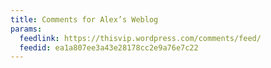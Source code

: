 ```yaml
---
title: Comments for Alex’s Weblog
params:
  feedlink: https://thisvip.wordpress.com/comments/feed/
  feedid: ea1a807ee3a43e28178cc2e9a76e7c22
---
```

